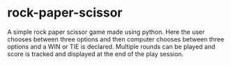 # rock-paper-scissor
A simple rock paper scissor game made using python.
Here the user chooses between three options and then computer chooses between three options 
and a WIN or TIE is declared.
Multiple rounds can be played and score is tracked and displayed at the end of the play session.
